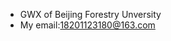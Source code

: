 - GWX of Beijing Forestry Unversity
- My email:18201123180@163.com

<!---
g18201123180/g18201123180 is a ✨ special ✨ repository because its `README.md` (this file) appears on your GitHub profile.
You can click the Preview link to take a look at your changes.
--->
